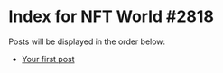 # Index for NFT World #2818
Posts will be displayed in the order below:

- [Your first post](./001-first.md)

